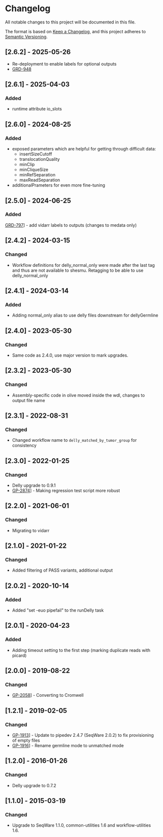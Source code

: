 # Changelog
All notable changes to this project will be documented in this file.

The format is based on [Keep a Changelog](https://keepachangelog.com/en/1.0.0/),
and this project adheres to [Semantic Versioning](https://semver.org/spec/v2.0.0.html).

## [2.6.2] - 2025-05-26
- Re-deployment to enable labels for optional outputs
- [GRD-948](https://jira.oicr.on.ca/browse/GRD-948)

## [2.6.1] - 2025-04-03
### Added
- runtime attribute io_slots

## [2.6.0] - 2024-08-25
### Added
- exposed parameters which are helpful for getting through difficult data:
  * insertSizeCutoff
  * translocationQuality
  * minClip
  * minCliqueSize
  * minRefSeparation
  * maxReadSeparation
- additionalPrameters for even more fine-tuning

## [2.5.0] - 2024-06-25
### Added
[GRD-797](https://jira.oicr.on.ca/browse/GRD-797)] - add vidarr labels to outputs (changes to medata only)

## [2.4.2] - 2024-03-15
### Changed
- Workflow definitions for delly_normal_only were made after the last tag and thus are not available to shesmu. Retagging to be able to use delly_normal_only

## [2.4.1] - 2024-03-14
### Added
- Adding normal_only alias to use delly files downstream for dellyGermline

## [2.4.0] - 2023-05-30
### Changed
- Same code as 2.4.0, use major version to mark upgrades.

## [2.3.2] - 2023-05-30
### Changed
- Assembly-specific code in olive moved inside the wdl, changes to output file name

## [2.3.1] - 2022-08-31
### Changed
- Changed workflow name to `delly_matched_by_tumor_group` for consistency

## [2.3.0] - 2022-01-25
### Changed
- Delly upgrade to 0.9.1
- [GP-2874](https://jira.oicr.on.ca/browse/GP-2874)] - Making regression test script more robust

## [2.2.0] - 2021-06-01
### Changed
- Migrating to vidarr

## [2.1.0] - 2021-01-22
### Changed
- Added filtering of PASS variants, additional output

## [2.0.2] - 2020-10-14
### Added
- Added "set -euo pipefail" to the runDelly task

## [2.0.1] - 2020-04-23
### Added
- Adding timeout setting to the first step (marking duplicate reads with picard)

## [2.0.0] - 2019-08-22
### Changed
- [GP-2058](https://jira.oicr.on.ca/browse/GP-2058)] - Converting to Cromwell

## [1.2.1] - 2019-02-05
### Changed
- [GP-1913](https://jira.oicr.on.ca/browse/GP-1913)] - Update to pipedev 2.4.7 (SeqWare 2.0.2) to fix provisioning of empty files
- [GP-1916](https://jira.oicr.on.ca/browse/GP-1916)] - Rename germline mode to unmatched mode

## [1.2.0] - 2016-01-26
### Changed
- Delly upgrade to 0.7.2

## [1.1.0] - 2015-03-19
### Changed
- Upgrade to SeqWare 1.1.0, common-utilities 1.6 and workflow-utilities 1.6.
